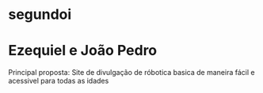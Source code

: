 # segundoi
# Ezequiel e João Pedro 
Principal proposta:
Site de divulgação de róbotica basica de maneira fácil e acessivel para todas as idades
